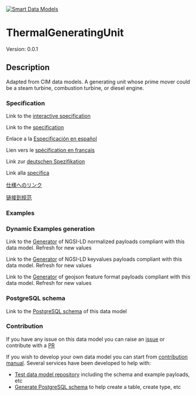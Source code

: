 [![Smart Data Models](https://smartdatamodels.org/wp-content/uploads/2022/01/SmartDataModels_logo.png "Logo")](https://smartdatamodels.org)
# ThermalGeneratingUnit
Version: 0.0.1

## Description 

Adapted from CIM data models. A generating unit whose prime mover could be a steam turbine, combustion turbine, or diesel engine.
### Specification

Link to the [interactive specification](https://swagger.lab.fiware.org/?url=https://smart-data-models.github.io/dataModel.EnergyCIM/ThermalGeneratingUnit/swagger.yaml)

Link to the [specification](https://github.com/smart-data-models/dataModel.EnergyCIM/blob/master/ThermalGeneratingUnit/doc/spec.md)

Enlace a la [Especificación en español](https://github.com/smart-data-models/dataModel.EnergyCIM/blob/master/ThermalGeneratingUnit/doc/spec_ES.md)

Lien vers le [spécification en français](https://github.com/smart-data-models/dataModel.EnergyCIM/blob/master/ThermalGeneratingUnit/doc/spec_FR.md)

Link zur [deutschen Spezifikation](https://github.com/smart-data-models/dataModel.EnergyCIM/blob/master/ThermalGeneratingUnit/doc/spec_DE.md)

Link alla [specifica](https://github.com/smart-data-models/dataModel.EnergyCIM/blob/master/ThermalGeneratingUnit/doc/spec_IT.md)

[仕様へのリンク](https://github.com/smart-data-models/dataModel.EnergyCIM/blob/master/ThermalGeneratingUnit/doc/spec_JA.md)

[链接到规范](https://github.com/smart-data-models/dataModel.EnergyCIM/blob/master/ThermalGeneratingUnit/doc/spec_ZH.md)
### Examples
### Dynamic Examples generation

Link to the [Generator](https://smartdatamodels.org/extra/ngsi-ld_generator.php?schemaUrl=https://raw.githubusercontent.com/smart-data-models/dataModel.EnergyCIM/master/ThermalGeneratingUnit/schema.json&email=info@smartdatamodels.org) of NGSI-LD normalized payloads compliant with this data model. Refresh for new values

Link to the [Generator](https://smartdatamodels.org/extra/ngsi-ld_generator_keyvalues.php?schemaUrl=https://raw.githubusercontent.com/smart-data-models/dataModel.EnergyCIM/master/ThermalGeneratingUnit/schema.json&email=info@smartdatamodels.org) of NGSI-LD keyvalues payloads compliant with this data model. Refresh for new values

Link to the [Generator](https://smartdatamodels.org/extra/geojson_features_generator.php?schemaUrl=https://raw.githubusercontent.com/smart-data-models/dataModel.EnergyCIM/master/ThermalGeneratingUnit/schema.json&email=info@smartdatamodels.org) of geojson feature format payloads compliant with this data model. Refresh for new values
### PostgreSQL schema

Link to the [PostgreSQL schema](https://github.com/smart-data-models/dataModel.EnergyCIM/blob/master/ThermalGeneratingUnit/schema.sql) of this data model
### Contribution

 If you have any issue on this data model you can raise an [issue](https://github.com/smart-data-models/dataModel.EnergyCIM/issues)  or contribute with a [PR](https://github.com/smart-data-models/dataModel.EnergyCIM/pulls)

 If you wish to develop your own data model you can start from [contribution manual](https://bit.ly/contribution_manual). Several services have been developed to help with: 
 - [Test data model repository](https://smartdatamodels.org/index.php/data-models-contribution-api/) including the schema and example payloads, etc
 - [Generate PostgreSQL schema](https://smartdatamodels.org/index.php/sql-service/) to help create a table, create type, etc